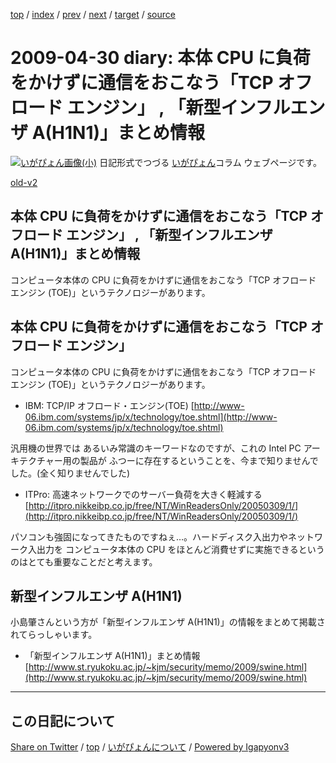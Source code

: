 [top](../index.html) 
 / [index](index.html) 
 / [prev](ig090429.html) 
 / [next](ig090504.html) 
 / [target](https://igapyon.github.io/diary/2009/ig090430.html) 
 / [source](https://github.com/igapyon/diary/blob/master/2009/ig090430.src.md) 

2009-04-30 diary: 本体 CPU に負荷をかけずに通信をおこなう「TCP オフロード エンジン」 , 「新型インフルエンザ A(H1N1)」まとめ情報
=====================================================================================================
[![いがぴょん画像(小)](https://igapyon.github.io/diary/images/iga200306s.jpg "いがぴょん")](https://igapyon.github.io/diary/memo/memoigapyon.html) 日記形式でつづる [いがぴょん](https://igapyon.github.io/diary/memo/memoigapyon.html)コラム ウェブページです。

[old-v2](ig090430-orig.html)

## 本体 CPU に負荷をかけずに通信をおこなう「TCP オフロード エンジン」 , 「新型インフルエンザ A(H1N1)」まとめ情報

コンピュータ本体の CPU に負荷をかけずに通信をおこなう「TCP オフロード エンジン (TOE)」というテクノロジーがあります。


## 本体 CPU に負荷をかけずに通信をおこなう「TCP オフロード エンジン」

コンピュータ本体の CPU に負荷をかけずに通信をおこなう「TCP オフロード エンジン (TOE)」というテクノロジーがあります。

* IBM: TCP/IP オフロード・エンジン(TOE)
  [http://www-06.ibm.com/systems/jp/x/technology/toe.shtml](http://www-06.ibm.com/systems/jp/x/technology/toe.shtml)

汎用機の世界では あるいみ常識のキーワードなのですが、これの Intel PC アーキテクチャー用の製品が ふつーに存在するということを、今まで知りませんでした。(全く知りませんでした)

* ITPro: 高速ネットワークでのサーバー負荷を大きく軽減する
  [http://itpro.nikkeibp.co.jp/free/NT/WinReadersOnly/20050309/1/](http://itpro.nikkeibp.co.jp/free/NT/WinReadersOnly/20050309/1/)

パソコンも強固になってきたものですねぇ…。ハードディスク入出力やネットワーク入出力を コンピュータ本体の CPU をほとんど消費せずに実施できるというのはとても重要なことだと考えます。

## 新型インフルエンザ A(H1N1)

小島肇さんという方が「新型インフルエンザ A(H1N1)」の情報をまとめて掲載されてらっしゃいます。

* 「新型インフルエンザ A(H1N1)」まとめ情報
  [http://www.st.ryukoku.ac.jp/~kjm/security/memo/2009/swine.html](http://www.st.ryukoku.ac.jp/~kjm/security/memo/2009/swine.html)


----------------------------------------------------------------------------------------------------

## この日記について

[Share on Twitter](https://twitter.com/intent/tweet?hashtags=igapyon%2Cdiary%2C%E3%81%84%E3%81%8C%E3%81%B4%E3%82%87%E3%82%93&text=%E6%9C%AC%E4%BD%93+CPU+%E3%81%AB%E8%B2%A0%E8%8D%B7%E3%82%92%E3%81%8B%E3%81%91%E3%81%9A%E3%81%AB%E9%80%9A%E4%BF%A1%E3%82%92%E3%81%8A%E3%81%93%E3%81%AA%E3%81%86%E3%80%8CTCP+%E3%82%AA%E3%83%95%E3%83%AD%E3%83%BC%E3%83%89+%E3%82%A8%E3%83%B3%E3%82%B8%E3%83%B3%E3%80%8D+%2C+%E3%80%8C%E6%96%B0%E5%9E%8B%E3%82%A4%E3%83%B3%E3%83%95%E3%83%AB%E3%82%A8%E3%83%B3%E3%82%B6+A%28H1N1%29%E3%80%8D%E3%81%BE%E3%81%A8%E3%82%81%E6%83%85%E5%A0%B1&url=https%3A%2F%2Figapyon.github.io%2Fdiary%2F2009%2Fig090430.html) / [top](../index.html) / [いがぴょんについて](https://igapyon.github.io/diary/memo/memoigapyon.html) / [Powered by Igapyonv3](https://github.com/igapyon/igapyonv3)

